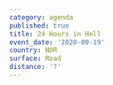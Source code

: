 ```yaml
---
category: agenda
published: true
title: 24 Hours in Hell
event_date: '2020-09-19'
country: NOR
surface: Road
distance: '?'
---
```


